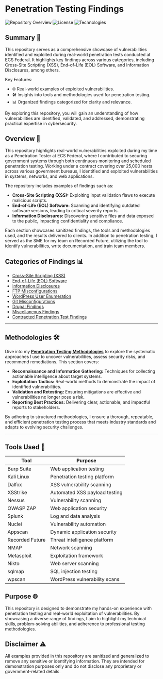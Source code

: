 # Penetration Testing Findings

![Repository Overview](https://img.shields.io/badge/status-active-brightgreen) ![License](https://img.shields.io/badge/license-MIT-green) ![Technologies](https://img.shields.io/badge/tools-Burp%20Suite%2C%20Kali%20Linux%2C%20Dalfox%2C%20XSStrike-blue)

## Summary 🚀
This repository serves as a comprehensive showcase of vulnerabilities identified and exploited during real-world penetration tests conducted at ECS Federal. It highlights key findings across various categories, including Cross-Site Scripting (XSS), End-of-Life (EOL) Software, and Information Disclosures, among others.

Key Features:
- 🌐 Real-world examples of exploited vulnerabilities.
- 🛠️ Insights into tools and methodologies used for penetration testing.
- 📊 Organized findings categorized for clarity and relevance.

By exploring this repository, you will gain an understanding of how vulnerabilities are identified, validated, and addressed, demonstrating practical expertise in cybersecurity.

## Overview 📖
This repository highlights real-world vulnerabilities exploited during my time as a Penetration Tester at ECS Federal, where I contributed to securing government systems through both continuous monitoring and scheduled penetration testing. Working under a contract covering over 25,000 hosts across various government bureaus, I identified and exploited vulnerabilities in systems, networks, and web applications.

The repository includes examples of findings such as:

- **Cross-Site Scripting (XSS):** Exploiting input validation flaws to execute malicious scripts.
- **End-of-Life (EOL) Software:** Scanning and identifying outdated software versions, leading to critical severity reports.
- **Information Disclosures:** Discovering sensitive files and data exposed to the public, impacting confidentiality and compliance.

Each section showcases sanitized findings, the tools and methodologies used, and the results delivered to clients. In addition to penetration testing, I served as the SME for my team on Recorded Future, utilizing the tool to identify vulnerabilities, write documentation, and train team members.

## Categories of Findings 📊
- [Cross-Site Scripting (XSS)](./Cross_Site_Scripting)
- [End-of-Life (EOL) Software](./EOL_Software.md)
- [Information Disclosures](./Information_Disclosures.md)
- [FTP Misconfigurations](./FTP_Misconfigurations.md)
- [WordPress User Enumeration](./WordPress_User_Enumeration.md)
- [Git Misconfigurations](./Git_Misconfigurations.md)
- [Drupal Findings](./Drupal_Findings.md)
- [Miscellaneous Findings](./Miscellaneous_Findings)
- [Contracted Penetration Test Findings](./Contracted_Penetration_Test_Findings.md)

---

## Methodologies 🛠️

Dive into my **[Penetration Testing Methodologies](./Methodologies.md)** to explore the systematic approaches I use to uncover vulnerabilities, assess security risks, and recommend remediations. This section covers:

- **Reconnaissance and Information Gathering:** Techniques for collecting actionable intelligence about target systems.
- **Exploitation Tactics:** Real-world methods to demonstrate the impact of identified vulnerabilities.
- **Validation and Retesting:** Ensuring mitigations are effective and vulnerabilities no longer pose a risk.
- **Reporting Best Practices:** Delivering clear, actionable, and impactful reports to stakeholders.

By adhering to structured methodologies, I ensure a thorough, repeatable, and efficient penetration testing process that meets industry standards and adapts to evolving security challenges.

---


## Tools Used 🔧
| Tool            | Purpose                        |
|-----------------|--------------------------------|
| Burp Suite      | Web application testing       |
| Kali Linux      | Penetration testing platform  |
| Dalfox          | XSS vulnerability scanning    |
| XSStrike        | Automated XSS payload testing |
| Nessus          | Vulnerability scanning        |
| OWASP ZAP       | Web application security      |
| Splunk          | Log and data analysis         |
| Nuclei          | Vulnerability automation      |
| Appscan         | Dynamic application security  |
| Recorded Future | Threat intelligence platform  |
| NMAP            | Network scanning              |
| Metasploit      | Exploitation framework        |
| Nikto           | Web server scanning           |
| sqlmap          | SQL injection testing         |
| wpscan          | WordPress vulnerability scans |

## Purpose 🌐
This repository is designed to demonstrate my hands-on experience with penetration testing and real-world exploitation of vulnerabilities. By showcasing a diverse range of findings, I aim to highlight my technical skills, problem-solving abilities, and adherence to professional testing methodologies.

## Disclaimer ⚠️
All examples provided in this repository are sanitized and generalized to remove any sensitive or identifying information. They are intended for demonstration purposes only and do not disclose any proprietary or government-related details.
